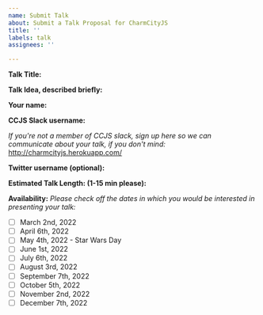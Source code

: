 ```yaml
---
name: Submit Talk
about: Submit a Talk Proposal for CharmCityJS
title: ''
labels: talk
assignees: ''

---
```


<!--
Use the form below to submit a talk to CharmCityJS.  Please feel free to submit any talk idea you have so long as it has a loose association to Javascript or Javascript developers.  Talks could be anything from a new technology you are interested in, to a fun technology related personal project, to how to be a better developer. If you have talk related question please visit the #give-a-talk channel on our slack.

Once submitted our team of moderators will review your talk and notify you a few weeks before the event for which your talk is selected.  Talks should be between 1 and 15 minutes in length. Do not leave time at the end of your talk for a Q&A as we actively discourage that in favor of one on one Q&A time after your talk is over. Also, while we appreciate your submission for a talk, submission of the talk is not guarantee of acceptance.  Finally, CharmCityJS may record and distribute your talk and/or pictures of you and your talk and submitting your talk is acceptance of us doing so. Recordings/images, if made, will only ever be made freely available through CharmCityJs and never sold or otherwise distributed. Ping us via email (team@charmcityjs.com) or twitter (@charmcityjs) if you have questions.
-->

**Talk Title:** 

**Talk Idea, described briefly:** 

**Your name:** 

**CCJS Slack username:**

_If you're not a member of CCJS slack, sign up here so we can communicate about your talk, if you don't mind:_ http://charmcityjs.herokuapp.com/

**Twitter username (optional):** 

**Estimated Talk Length: (1-15 min please):** 

**Availability:**
_Please check off the dates in which you would be interested in presenting your talk:_

- [ ] March 2nd, 2022
- [ ] April 6th, 2022
- [ ] May 4th, 2022 - Star Wars Day
- [ ] June 1st, 2022
- [ ] July 6th, 2022
- [ ] August 3rd, 2022
- [ ] September 7th, 2022
- [ ] October 5th, 2022
- [ ] November 2nd, 2022
- [ ] December 7th, 2022
